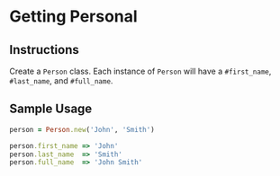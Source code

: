 # Getting Personal

## Instructions

Create a `Person` class. Each instance of `Person` will have a `#first_name`,
`#last_name`, and `#full_name`.

## Sample Usage

```ruby
person = Person.new('John', 'Smith')

person.first_name => 'John'
person.last_name  => 'Smith'
person.full_name  => 'John Smith'
```
